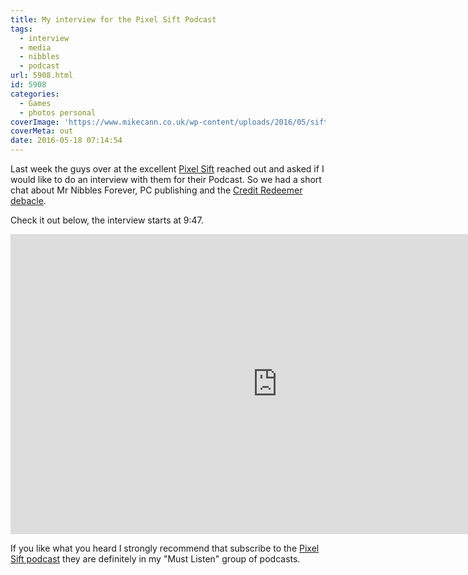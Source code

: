 ```yaml
---
title: My interview for the Pixel Sift Podcast
tags:
  - interview
  - media
  - nibbles
  - podcast
url: 5908.html
id: 5908
categories:
  - Games
  - photos personal
coverImage: 'https://www.mikecann.co.uk/wp-content/uploads/2016/05/sift.jpg'
coverMeta: out
date: 2016-05-18 07:14:54
---
```


Last week the guys over at the excellent [Pixel Sift](https://pixelsift.com.au/episodes/) reached out and asked if I would like to do an interview with them for their Podcast. So we had a short chat about Mr Nibbles Forever, PC publishing and the [Credit Redeemer debacle](https://www.mikecann.co.uk/misc/why-i-probably-wont-be-making-another-mobile-game-ever-again/). 
<!-- more -->
Check it out below, the interview starts at 9:47.

<iframe width="853" height="480" src="https://www.youtube.com/embed/wyDQWjCayPE?list=PLIImYfoTR853uts4nGDDKwP1kKtUUYJEg" frameborder="0" allowfullscreen></iframe>

If you like what you heard I strongly recommend that subscribe to the [Pixel Sift podcast](https://pixelsift.com.au/episodes/) they are definitely in my "Must Listen" group of podcasts.